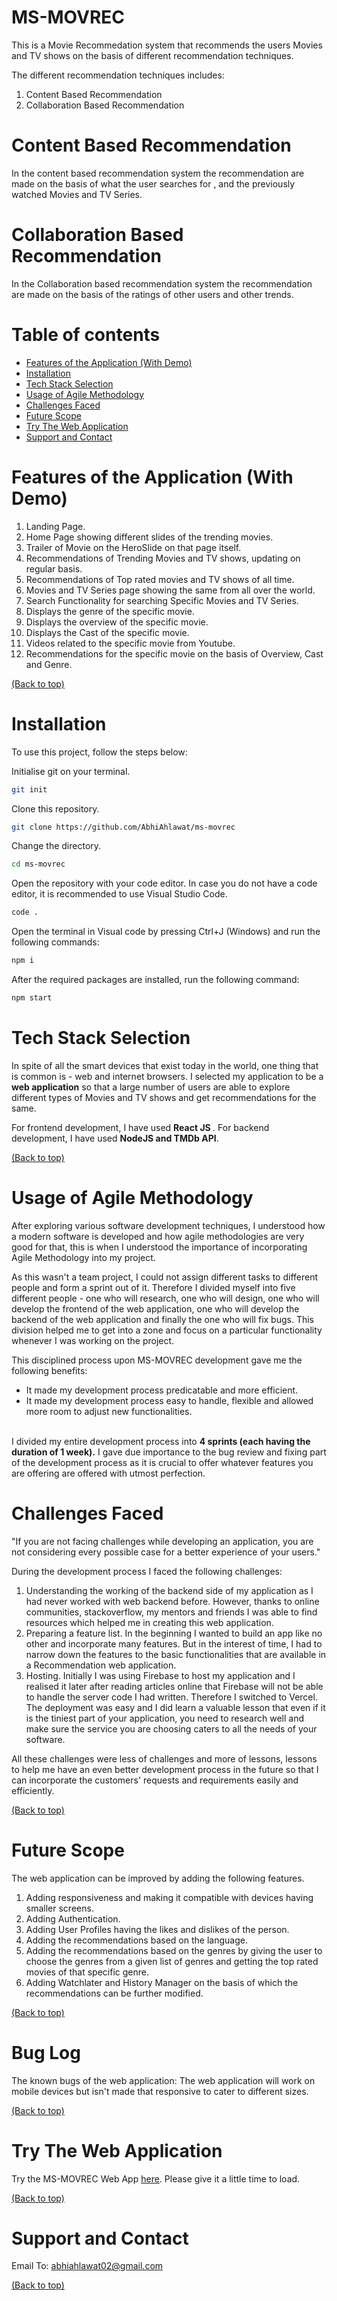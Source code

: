# MS-MOVREC

This is a Movie Recommedation system that recommends the users Movies and TV shows on the basis of different recommendation techniques.

The different recommendation techniques includes:

1. Content Based Recommendation
2. Collaboration Based Recommendation

# Content Based Recommendation

In the content based recommendation system the recommendation are made on the basis of what the user searches for , and the previously watched Movies and TV Series.

# Collaboration Based Recommendation

In the Collaboration based recommendation system the recommendation are made on the basis of the ratings of other users and other trends.


# Table of contents

- [Features of the Application (With Demo)](#features-of-the-application-with-demo)
- [Installation](#installation)
- [Tech Stack Selection](#tech-stack-selection)
- [Usage of Agile Methodology](#usage-of-agile-methodology)
- [Challenges Faced](#challenges-faced)
- [Future Scope](#future-scope)
- [Try The Web Application](#try-the-web-application)
- [Support and Contact](#support-and-contact)

# Features of the Application (With Demo)

1. Landing Page.
2. Home Page showing different slides of the trending movies.
3. Trailer of Movie on the HeroSlide on that page itself.
4. Recommendations of Trending Movies and TV shows, updating on regular basis.
5. Recommendations of Top rated movies and TV shows of all time.
6. Movies and TV Series page showing the same from all over the world.
7. Search Functionality for searching Specific Movies and TV Series.
8. Displays the genre of the specific movie.
9. Displays the overview of the specific movie.
10. Displays the Cast of the specific movie.
11. Videos related to the specific movie from Youtube.
12. Recommendations for the specific movie on the basis of Overview, Cast and Genre.

[(Back to top)](#table-of-contents)

# Installation 
To use this project, follow the steps below:

Initialise git on your terminal.

```bash
git init
```
Clone this repository.

```bash
git clone https://github.com/AbhiAhlawat/ms-movrec
``` 

Change the directory. 

```bash
cd ms-movrec
```

Open the repository with your code editor. 
In case you do not have a code editor, it is recommended to use Visual Studio Code. 

```bash
code .
```

Open the terminal in Visual code by pressing Ctrl+J (Windows) and run the following commands:

```bash
npm i
```
After the required packages are installed, run the following command: 

```bash
npm start
```

# Tech Stack Selection 

In spite of all the smart devices that exist today in the world, one thing that is common is - web and internet browsers. I selected my application to be a <b>web application</b> so that a large number of users are able to explore different types of Movies and TV shows and get recommendations for the same. 

For frontend development, I have used <b> React JS </b>. For backend development, I have used <b>NodeJS and TMDb API</b>. 

[(Back to top)](#table-of-contents)

# Usage of Agile Methodology 

After exploring various software development techniques, I understood how a modern software is developed and how agile methodologies are very good for that, this is when I understood the importance of incorporating Agile Methodology into my project. 

As this wasn't a team project, I could not assign different tasks to different people and form a sprint out of it. Therefore I divided myself into five different people - one who will research, one who will design, one who will develop the frontend of the web application, one who will develop the backend of the web application and finally the one who will fix bugs. This division helped me to get into a zone and focus on a particular functionality whenever I was working on the project. 

This disciplined process upon MS-MOVREC development gave me the following benefits: 
- It made my development process predicatable and more efficient. 
- It made my development process easy to handle, flexible and allowed more room to adjust new functionalities. 

<br>
I divided my entire development process into <b>4 sprints (each having the duration of 1 week).</b> I gave due importance to the bug review and fixing part of the development process as it is crucial to offer whatever features you are offering are offered with utmost perfection. 
<br>

# Challenges Faced

"If you are not facing challenges while developing an application, you are not considering every possible case for a better experience of your users."

During the development process I faced the following challenges: 
1. Understanding the working of the backend side of my application as I had never worked with web backend before. However, thanks to online communities, stackoverflow, my mentors and friends I was able to find resources which helped me in creating this web application. 
2. Preparing a feature list. In the beginning I wanted to build an app like no other and incorporate many features. But in the interest of time, I had to narrow down the features to the basic functionalities that are available in a Recommendation web application. 
3. Hosting. Initially I was using Firebase to host my application and I realised it later after reading articles online that Firebase will not be able to handle the server code I had written. Therefore I switched to Vercel. The deployment was easy and I did learn a valuable lesson that even if it is the tiniest part of your application, you need to research well and make sure the service you are choosing caters to all the needs of your software.

All these challenges were less of challenges and more of lessons, lessons to help me have an even better development process in the future so that I can incorporate the customers' requests and requirements easily and efficiently. 

[(Back to top)](#table-of-contents)

# Future Scope
The web application can be improved by adding the following features. 
1. Adding responsiveness and making it compatible with devices having smaller screens. 
2. Adding Authentication.
3. Adding User Profiles having the likes and dislikes of the person.
4. Adding the recommendations based on the language.
5. Adding the recommendations based on the genres by giving the user to choose the genres from a given list of genres and getting the top rated movies of that specific genre.
6. Adding Watchlater and History Manager on the basis of which the recommendations can be further modified.

[(Back to top)](#table-of-contents)

# Bug Log

The known bugs of the web application: 
The web application will work on mobile devices but isn't made that responsive to cater to different sizes. 


[(Back to top)](#table-of-contents)

# Try The Web Application 

Try the MS-MOVREC Web App [here]().
Please give it a little time to load.

[(Back to top)](#table-of-contents)

# Support and Contact 

Email To: abhiahlawat02@gmail.com 

[(Back to top)](#table-of-contents)


